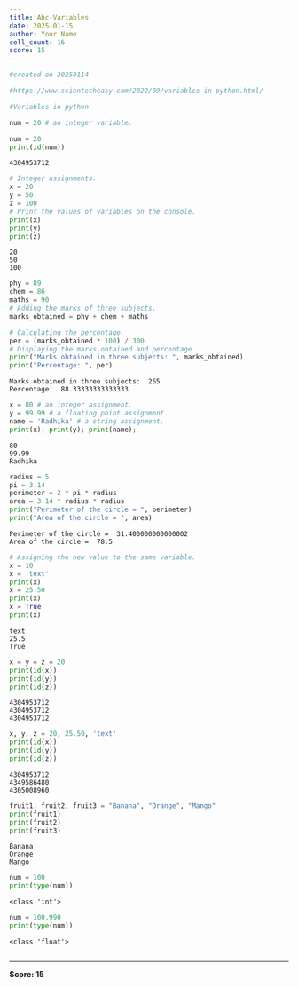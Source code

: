 ```yaml
---
title: Abc-Variables
date: 2025-01-15
author: Your Name
cell_count: 16
score: 15
---
```


```python
#created on 20250114
```


```python
#https://www.scientecheasy.com/2022/09/variables-in-python.html/
```


```python
#Variables in python
```


```python
num = 20 # an integer variable.

```


```python
num = 20
print(id(num))

```

    4304953712



```python
# Integer assignments.
x = 20 
y = 50
z = 100
# Print the values of variables on the console.
print(x)
print(y)
print(z)

```

    20
    50
    100



```python
phy = 89
chem = 86
maths = 90
# Adding the marks of three subjects.
marks_obtained = phy + chem + maths

# Calculating the percentage.
per = (marks_obtained * 100) / 300
# Displaying the marks obtained and percentage.
print("Marks obtained in three subjects: ", marks_obtained)
print("Percentage: ", per)

```

    Marks obtained in three subjects:  265
    Percentage:  88.33333333333333



```python
x = 80 # an integer assignment.
y = 99.99 # a floating point assignment.
name = 'Radhika' # a string assignment.
print(x); print(y); print(name);

```

    80
    99.99
    Radhika



```python
radius = 5
pi = 3.14
perimeter = 2 * pi * radius
area = 3.14 * radius * radius
print("Perimeter of the circle = ", perimeter)
print("Area of the circle = ", area)

```

    Perimeter of the circle =  31.400000000000002
    Area of the circle =  78.5



```python
# Assigning the new value to the same variable.
x = 10 
x = 'text'
print(x)
x = 25.50 
print(x)
x = True 
print(x)

```

    text
    25.5
    True



```python
x = y = z = 20
print(id(x))
print(id(y))
print(id(z))

```

    4304953712
    4304953712
    4304953712



```python
x, y, z = 20, 25.50, 'text'
print(id(x))
print(id(y))
print(id(z))

```

    4304953712
    4349586480
    4305008960



```python
fruit1, fruit2, fruit3 = "Banana", "Orange", "Mango"
print(fruit1)
print(fruit2)
print(fruit3)

```

    Banana
    Orange
    Mango



```python
num = 100
print(type(num))

```

    <class 'int'>



```python
num = 100.990
print(type(num))

```

    <class 'float'>



```python

```


---
**Score: 15**
